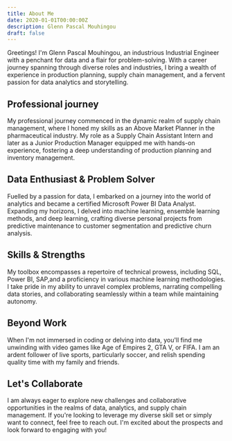 ```yaml
---
title: About Me
date: 2020-01-01T00:00:00Z
description: Glenn Pascal Mouhingou 
draft: false
---
```


Greetings! I'm Glenn Pascal Mouhingou, an industrious Industrial Engineer with a penchant for data and a flair for problem-solving. With a career journey spanning through diverse roles and industries, I bring a wealth of experience in production planning, supply chain management, and a fervent passion for data analytics and storytelling.

## Professional journey
My professional journey commenced in the dynamic realm of supply chain management, where I honed my skills as an Above Market Planner in the pharmaceutical industry. My role as a Supply Chain Assistant Intern and later as a Junior Production Manager equipped me with hands-on experience, fostering a deep understanding of production planning and inventory management.

## Data Enthusiast & Problem Solver
Fuelled by a passion for data, I embarked on a journey into the world of analytics and became a certified Microsoft Power BI Data Analyst. Expanding my horizons, I delved into machine learning, ensemble learning methods, and deep learning, crafting diverse personal projects from predictive maintenance to customer segmentation and predictive churn analysis.

## Skills & Strengths
My toolbox encompasses a repertoire of technical prowess, including SQL, Power BI, SAP,and a proficiency in various machine learning methodologies. I take pride in my ability to unravel complex problems, narrating compelling data stories, and collaborating seamlessly within a team while maintaining autonomy.

## Beyond Work
When I'm not immersed in coding or delving into data, you'll find me unwinding with video games like Age of Empires 2, GTA V, or FIFA. I am an ardent follower of live sports, particularly soccer, and relish spending quality time with my family and friends.

## Let's Collaborate
I am always eager to explore new challenges and collaborative opportunities in the realms of data, analytics, and supply chain management. If you're looking to leverage my diverse skill set or simply want to connect, feel free to reach out. I'm excited about the prospects and look forward to engaging with you!
